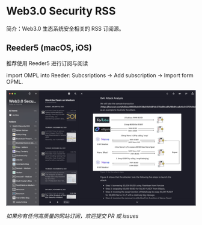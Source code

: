 # Web3.0 Security RSS
简介：Web3.0 生态系统安全相关的 RSS 订阅源。

## Reeder5 (macOS, iOS)

推荐使用 Reeder5 进行订阅与阅读

import OMPL into Reeder: Subcsriptions -> Add subscription -> Import form OPML.

![](usage.png)

*如果你有任何高质量的网站订阅，欢迎提交 PR 或 issues*
